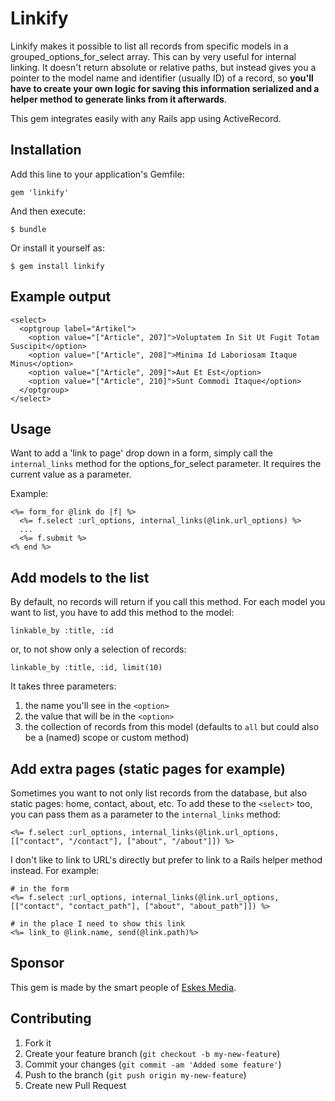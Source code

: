 # Linkify

Linkify makes it possible to list all records from specific models in a grouped_options_for_select array. This can by very useful for internal linking. It doesn't return absolute or relative paths, but instead gives you a pointer to the model name and identifier (usually ID) of a record, so **you'll have to create your own logic for saving this information serialized and a helper method to generate links from it afterwards**.

This gem integrates easily with any Rails app using ActiveRecord.

## Installation

Add this line to your application's Gemfile:

    gem 'linkify'

And then execute:

    $ bundle

Or install it yourself as:

    $ gem install linkify

## Example output
    <select>
      <optgroup label="Artikel">
        <option value="["Article", 207]">Voluptatem In Sit Ut Fugit Totam Suscipit</option>
        <option value="["Article", 208]">Minima Id Laboriosam Itaque Minus</option>
        <option value="["Article", 209]">Aut Et Est</option>
        <option value="["Article", 210]">Sunt Commodi Itaque</option>
      </optgroup>
    </select>
## Usage

Want to add a 'link to page' drop down in a form, simply call the `internal_links` method for the options_for_select parameter. It requires the current value as a parameter.

Example:

    <%= form_for @link do |f| %>
      <%= f.select :url_options, internal_links(@link.url_options) %>
      ...
      <%= f.submit %>
    <% end %>

## Add models to the list

By default, no records will return if you call this method. For each model you want to list, you have to add this method to the model:

    linkable_by :title, :id

or, to not show only a selection of records:

    linkable_by :title, :id, limit(10)
    
It takes three parameters:

1. the name you'll see in the `<option>`
2. the value that will be in the `<option>`
3. the collection of records from this model (defaults to `all` but could also be a (named) scope or custom method)
  
## Add extra pages (static pages for example)
Sometimes you want to not only list records from the database, but also static pages: home, contact, about, etc. To add these to the `<select>` too, you can pass them as a parameter to the `internal_links` method:
  
    <%= f.select :url_options, internal_links(@link.url_options, [["contact", "/contact"], ["about", "/about"]]) %>
    
I don't like to link to URL's directly but prefer to link to a Rails helper method instead. For example:
    
    # in the form
    <%= f.select :url_options, internal_links(@link.url_options, [["contact", "contact_path"], ["about", "about_path"]]) %>
    
    # in the place I need to show this link
    <%= link_to @link.name, send(@link.path)%>

## Sponsor
This gem is made by the smart people of [Eskes Media](http://www.eskesmedia.nl/ "Eskes Media").

## Contributing

1. Fork it
2. Create your feature branch (`git checkout -b my-new-feature`)
3. Commit your changes (`git commit -am 'Added some feature'`)
4. Push to the branch (`git push origin my-new-feature`)
5. Create new Pull Request


